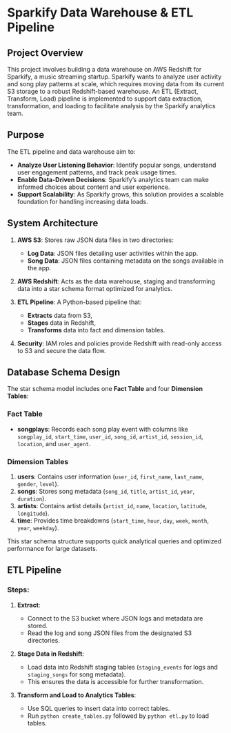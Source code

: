 # Sparkify Data Warehouse & ETL Pipeline

## Project Overview

This project involves building a data warehouse on AWS Redshift for Sparkify, a music streaming startup. Sparkify wants to analyze user activity and song play patterns at scale, which requires moving data from its current S3 storage to a robust Redshift-based warehouse. An ETL (Extract, Transform, Load) pipeline is implemented to support data extraction, transformation, and loading to facilitate analysis by the Sparkify analytics team.

## Purpose

The ETL pipeline and data warehouse aim to:
- **Analyze User Listening Behavior**: Identify popular songs, understand user engagement patterns, and track peak usage times.
- **Enable Data-Driven Decisions**: Sparkify’s analytics team can make informed choices about content and user experience.
- **Support Scalability**: As Sparkify grows, this solution provides a scalable foundation for handling increasing data loads.

## System Architecture

1. **AWS S3**: Stores raw JSON data files in two directories:
   - **Log Data**: JSON files detailing user activities within the app.
   - **Song Data**: JSON files containing metadata on the songs available in the app.

2. **AWS Redshift**: Acts as the data warehouse, staging and transforming data into a star schema format optimized for analytics.

3. **ETL Pipeline**: A Python-based pipeline that:
   - **Extracts** data from S3,
   - **Stages** data in Redshift,
   - **Transforms** data into fact and dimension tables.

4. **Security**: IAM roles and policies provide Redshift with read-only access to S3 and secure the data flow.

## Database Schema Design

The star schema model includes one **Fact Table** and four **Dimension Tables**:

### Fact Table
- **songplays**: Records each song play event with columns like `songplay_id`, `start_time`, `user_id`, `song_id`, `artist_id`, `session_id`, `location`, and `user_agent`.

### Dimension Tables
1. **users**: Contains user information (`user_id`, `first_name`, `last_name`, `gender`, `level`).
2. **songs**: Stores song metadata (`song_id`, `title`, `artist_id`, `year`, `duration`).
3. **artists**: Contains artist details (`artist_id`, `name`, `location`, `latitude`, `longitude`).
4. **time**: Provides time breakdowns (`start_time`, `hour`, `day`, `week`, `month`, `year`, `weekday`).

This star schema structure supports quick analytical queries and optimized performance for large datasets.

## ETL Pipeline

### Steps:
1. **Extract**:
   - Connect to the S3 bucket where JSON logs and metadata are stored.
   - Read the log and song JSON files from the designated S3 directories.

2. **Stage Data in Redshift**:
   - Load data into Redshift staging tables (`staging_events` for logs and `staging_songs` for song metadata).
   - This ensures the data is accessible for further transformation.

3. **Transform and Load to Analytics Tables**:
   - Use SQL queries to insert data into correct tables.
   - Run `python create_tables.py` followed by `python etl.py` to load tables.